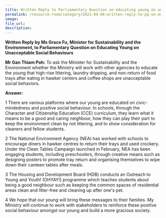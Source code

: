```yaml
---  
title: Written Reply to Parliamentary Question on educating young on unacceptable social behaviours by Ms Grace Fu, Minister for Sustainability and the Environment
permalink: /resource-room/category/2021-04-06-written-reply-to-pq-on-educating-young-on-unacceptable-social-behaviours/
image:  
file_url:  
description:  
---  
```

**Written Reply by Ms Grace Fu, Minister for Sustainability and the Environment, to Parliamentary Question on Educating Young on Unacceptable Social Behaviours**

**Mr Gan Thiam Poh:** To ask the Minister for Sustainability and the Environment whether the Ministry will work with other agencies to educate the young that high-rise littering, laundry dripping, and non-return of food trays after eating in hawker centers and coffee shops are unacceptable social behaviors.

**Answer:**

1 There are various platforms where our young are educated on civic-mindedness and positive social behaviour. In schools, through the Character and Citizenship Education (CCE) curriculum, they learn what it means to be a good and caring neighbour, how they can play their part to keep the environment clean by not littering, and to show consideration for cleaners and fellow students.

2 The National Environment Agency (NEA) has worked with schools to encourage diners in hawker centres to return their trays and used crockery. Under the Clean Tables Campaign launched in February, NEA has been engaging students, including preschoolers, through creative means such as designing posters to promote tray return and organising themselves to wipe down their canteen tables after meals.

3 The Housing and Development Board (HDB) conducts an Outreach to Young and Youth! (OHYAY!) programme which teaches students about being a good neighbour such as keeping the common spaces of residential areas clean and litter-free and cleaning up after one&#39;s pet.

4 We hope that our young will bring these messages to their families. My Ministry will continue to work with stakeholders to reinforce these positive social behaviour amongst our young and build a more gracious society.


